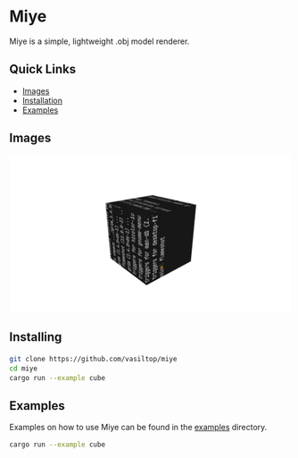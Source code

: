 # Miye

Miye is a simple, lightweight .obj model renderer.

## Quick Links
- [Images](#Images)
- [Installation](#installing)
- [Examples](#examples)

## Images

![image 1](./images/demo_cube.png)

## Installing

```bash
git clone https://github.com/vasiltop/miye
cd miye
cargo run --example cube
```

## Examples
Examples on how to use Miye can be found in the [examples](examples) directory.

```bash
cargo run --example cube
```
